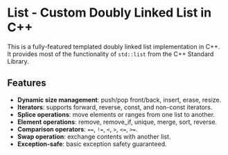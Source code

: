 # List<T> - Custom Doubly Linked List in C++

This is a fully-featured templated doubly linked list implementation in C++.  
It provides most of the functionality of `std::list` from the C++ Standard Library.

## Features

- **Dynamic size management**: push/pop front/back, insert, erase, resize.
- **Iterators**: supports forward, reverse, const, and non-const iterators.
- **Splice operations**: move elements or ranges from one list to another.
- **Element operations**: remove, remove_if, unique, merge, sort, reverse.
- **Comparison operators**: `==`, `!=`, `<`, `>`, `<=`, `>=`.
- **Swap operation**: exchange contents with another list.
- **Exception-safe**: basic exception safety guaranteed.

  
